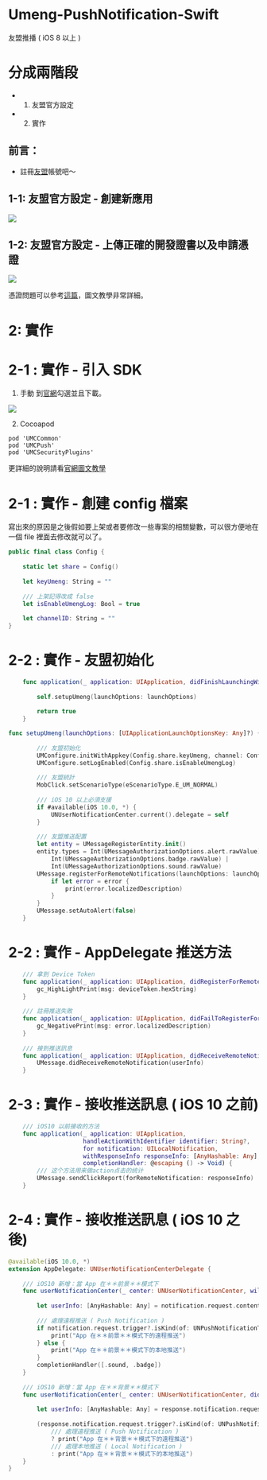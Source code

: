 # Umeng-PushNotification-Swift
友盟推播 ( iOS 8 以上 )

# 分成兩階段
* 1. 友盟官方設定
* 2. 實作

## 前言： 

* 註冊[友盟](https://passport.umeng.com/signup?lang=zh_CN)帳號吧～

## 1-1:  友盟官方設定 - 創建新應用

![](https://github.com/5SMNOONMS5/CLS-Umeng-PushNotification-Swift/blob/master/images/0.png)

## 1-2:  友盟官方設定 - 上傳正確的開發證書以及申請憑證

![](https://github.com/5SMNOONMS5/CLS-Umeng-PushNotification-Swift/blob/master/images/1.png)

憑證問題可以參考[這篇](https://www.appcoda.com.tw/push-notification-ios/)，圖文教學非常詳細。

# 2:  實作

# 2-1 : 實作 - 引入 SDK  

1. 手動
到[官網](https://developer.umeng.com/sdk/ios?refer=UPush)勾選並且下載。

![](https://github.com/5SMNOONMS5/CLS-Umeng-PushNotification-Swift/blob/master/images/2.png)

2. Cocoapod

```
pod 'UMCCommon'
pod 'UMCPush'
pod 'UMCSecurityPlugins'
```

更詳細的說明請看[官網圖文教學](https://developer.umeng.com/docs/66632/detail/66734)

# 2-1 : 實作 - 創建 config 檔案

寫出來的原因是之後假如要上架或者要修改一些專案的相關變數，可以很方便地在一個 file 裡面去修改就可以了。

```swift
public final class Config {
    
    static let share = Config()
    
    let keyUmeng: String = ""
    
    /// 上架記得改成 false
    let isEnableUmengLog: Bool = true
    
    let channelID: String = ""
}
```

# 2-2 : 實作 - 友盟初始化

```swift
    func application(_ application: UIApplication, didFinishLaunchingWithOptions launchOptions: [UIApplicationLaunchOptionsKey: Any]?) -> Bool {
        
        self.setupUmeng(launchOptions: launchOptions)
        
        return true
    }
```


```swift
func setupUmeng(launchOptions: [UIApplicationLaunchOptionsKey: Any]?) {
        
        /// 友盟初始化
        UMConfigure.initWithAppkey(Config.share.keyUmeng, channel: Config.share.channelID)
        UMConfigure.setLogEnabled(Config.share.isEnableUmengLog)
        
        /// 友盟統計
        MobClick.setScenarioType(eScenarioType.E_UM_NORMAL)
        
        /// iOS 10 以上必須支援
        if #available(iOS 10.0, *) {
            UNUserNotificationCenter.current().delegate = self
        }
        
        /// 友盟推送配置
        let entity = UMessageRegisterEntity.init()
        entity.types = Int(UMessageAuthorizationOptions.alert.rawValue) |
            Int(UMessageAuthorizationOptions.badge.rawValue) |
            Int(UMessageAuthorizationOptions.sound.rawValue)
        UMessage.registerForRemoteNotifications(launchOptions: launchOptions, entity: entity) { (granted, error) in
            if let error = error {
                print(error.localizedDescription)
            }
        }
        UMessage.setAutoAlert(false)
    }
```

# 2-2 : 實作 - AppDelegate 推送方法

```swift
    /// 拿到 Device Token
    func application(_ application: UIApplication, didRegisterForRemoteNotificationsWithDeviceToken deviceToken: Data) {
        gc_HighLightPrint(msg: deviceToken.hexString)
    }
    
    /// 註冊推送失敗
    func application(_ application: UIApplication, didFailToRegisterForRemoteNotificationsWithError error: Error) {
        gc_NegativePrint(msg: error.localizedDescription)
    }
    
    /// 接到推送訊息
    func application(_ application: UIApplication, didReceiveRemoteNotification userInfo: [AnyHashable: Any]) {
        UMessage.didReceiveRemoteNotification(userInfo)
    }
```

# 2-3 : 實作 - 接收推送訊息 ( iOS 10 之前)

```swift 
    /// iOS10 以前接收的方法
    func application(_ application: UIApplication,
                     handleActionWithIdentifier identifier: String?,
                     for notification: UILocalNotification,
                     withResponseInfo responseInfo: [AnyHashable: Any],
                     completionHandler: @escaping () -> Void) {
        /// 这个方法用来做action点击的统计
        UMessage.sendClickReport(forRemoteNotification: responseInfo)
    }
```


# 2-4 : 實作 - 接收推送訊息 ( iOS 10 之後)

```swift 
@available(iOS 10.0, *)
extension AppDelegate: UNUserNotificationCenterDelegate {
    
    /// iOS10 新增：當 App 在＊＊前景＊＊模式下
    func userNotificationCenter(_ center: UNUserNotificationCenter, willPresent notification: UNNotification, withCompletionHandler completionHandler: @escaping (UNNotificationPresentationOptions) -> Void) {
        
        let userInfo: [AnyHashable: Any] = notification.request.content.userInfo
        
        /// 處理遠程推送 ( Push Notification )
        if notification.request.trigger?.isKind(of: UNPushNotificationTrigger.self) ?? false {
            print("App 在＊＊前景＊＊模式下的遠程推送")
        } else {
            print("App 在＊＊前景＊＊模式下的本地推送")
        }
        completionHandler([.sound, .badge])
    }
    
    /// iOS10 新增：當 App 在＊＊背景＊＊模式下
    func userNotificationCenter(_ center: UNUserNotificationCenter, didReceive response: UNNotificationResponse, withCompletionHandler completionHandler: @escaping () -> Void) {
        
        let userInfo: [AnyHashable: Any] = response.notification.request.content.userInfo
        
        (response.notification.request.trigger?.isKind(of: UNPushNotificationTrigger.self) ?? false)
            /// 處理遠程推送 ( Push Notification )
            ? print("App 在＊＊背景＊＊模式下的遠程推送")
            /// 處理本地推送 ( Local Notification )
            : print("App 在＊＊背景＊＊模式下的本地推送")
    }
}
```














